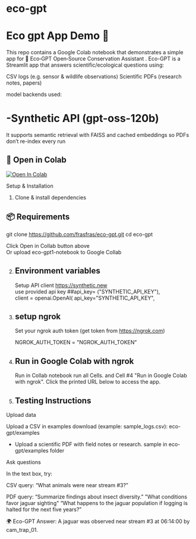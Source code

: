 # eco-gpt

# Eco gpt App Demo 🚀

This repo contains a Google Colab notebook that demonstrates a simple app for 🌿 Eco‑GPT Open‑Source Conservation Assistant .
Eco-GPT is a Streamlit app that answers scientific/ecological questions using:<br/>

CSV logs (e.g. sensor & wildlife observations)
Scientific PDFs (research notes, papers) <br/>

 model backends used:
    
  # -Synthetic API (gpt-oss-120b) 


It supports semantic retrieval with FAISS and cached embeddings so PDFs don’t re-index every run


## 🔗 Open in Colab
[![Open In Colab](https://colab.research.google.com/assets/colab-badge.svg)](
https://colab.research.google.com/github/frasfras/eco-gpt/blob/main/eco_gpt1_notebook.ipynb
)

Setup & Installation
1. Clone & install dependencies
## 📦 Requirements
   git clone https://github.com/frasfras/eco-gpt.git
   cd eco-gpt

   Click Open in Collab button above  
   Or upload eco-gpt1-notebook to Google Collab
   
2. ##  Environment variables
   
   Setup API client https://synthetic.new    <br/>
   use provided api key
   ##api_key= ("SYNTHETIC_API_KEY"), <br/>
  client = openai.OpenAI(
     api_key="SYNTHETIC_API_KEY",
   <br/>
3. ## setup ngrok
    Set your ngrok auth token (get token from https://ngrok.com)

   NGROK_AUTH_TOKEN = "NGROK_AUTH_TOKEN"
   
4. ## Run in Google Colab with ngrok <br/>
   Run in Collab notebook  run all Cells. and Cell #4 "Run in Google Colab with ngrok". 
   Click the printed URL below to access the app.
##
5. ## Testing Instructions
  Upload data

  Upload a CSV in examples download (example: sample_logs.csv): 
  eco-gpt/examples
- Upload a scientific PDF with field notes or research. sample in eco-gpt/examples folder

 Ask questions

In the text box, try:

CSV query:
“What animals were near stream #3?”

PDF query:
“Summarize findings about insect diversity.”
"What conditions favor jaguar sighting"
“What happens to the jaguar population if logging is halted for the next five years?”

🌍 Eco-GPT Answer:
A jaguar was observed near stream #3 at 06:14:00 by cam_trap_01.


```bash
